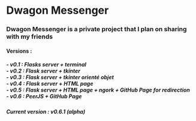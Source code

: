 <h1>Dwagon Messenger</h1>
<h3>Dwagon Messenger is a private project that I plan on sharing with my friends</h3>
<div>
<h4>Versions :</h4>
<h5>
- v0.1 : Flasks server + terminal<br>
- v0.2 : Flask server + tkinter<br>
- v0.3 : Flask server + tkinter orienté objet<br>
- v0.4 : Flask server + HTML page<br>
- v0.5 : Flask server + HTML page + ngork + GitHub Page for redirection<br>
- v0.6 : PeerJS + GitHub Page</h5>
 <h5>Current version : v0.6.1 (alpha)
</li>
</div>
